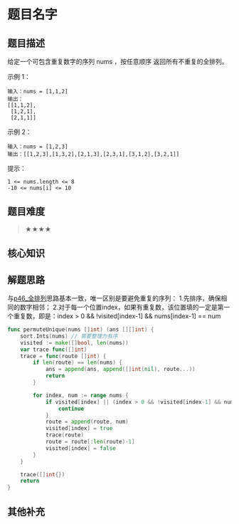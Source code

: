 # 题目名字
## 题目描述
给定一个可包含重复数字的序列 nums ，按任意顺序 返回所有不重复的全排列。

示例 1：
```
输入：nums = [1,1,2]
输出：
[[1,1,2],
 [1,2,1],
 [2,1,1]]
 ```
示例 2：
```
输入：nums = [1,2,3]
输出：[[1,2,3],[1,3,2],[2,1,3],[2,3,1],[3,1,2],[3,2,1]]
 ```

提示：
```
1 <= nums.length <= 8
-10 <= nums[i] <= 10
```
## 题目难度
> ★★★★
## 核心知识

## 解题思路
与[p46_全排列](./p46_全排列.md)思路基本一致，唯一区别是要避免重复的序列：
1.先排序，确保相同的数字相邻；
2.对于每一个位置index，如果有重复数，该位置填的一定是第一个重复数，即是：index > 0 && !visited[index-1] && nums[index-1] == num

```go
func permuteUnique(nums []int) (ans [][]int) {
	sort.Ints(nums) // 需要整理为有序
	visited := make([]bool, len(nums))
	var trace func([]int)
	trace = func(route []int) {
		if len(route) == len(nums) {
			ans = append(ans, append([]int(nil), route...))
			return
		}

		for index, num := range nums {
			if visited[index] || (index > 0 && !visited[index-1] && nums[index-1] == num) {  // 与全排列1的唯一区别在这个位置
				continue
			}
			route = append(route, num)
			visited[index] = true
			trace(route)
			route = route[:len(route)-1]
			visited[index] = false
		}
	}

	trace([]int{})
	return
}
```

## 其他补充
